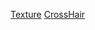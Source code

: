[Texture](https://media.discordapp.net/attachments/856723935357173780/1014946520556118067/image.png?size=4096)
[CrossHair](https://cdn.discordapp.com/attachments/898347292497707079/899002666703794266/image0_2.gif)
